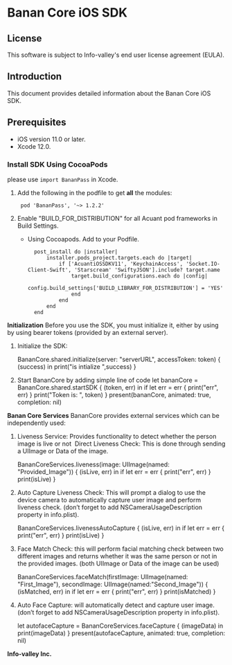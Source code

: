 # Banan Core iOS SDK



## License
This software is subject to Info-valley's end user license agreement (EULA).

## Introduction

This document provides detailed information about the Banan Core iOS SDK.

## Prerequisites

- iOS version 11.0 or later.
- Xcode 12.0.


### Install SDK Using CocoaPods

please use `import BananPass` in Xcode.

1. Add the following in the podfile to get **all** the modules:

		pod 'BananPass', '~> 1.2.2'


2. Enable "BUILD\_FOR\_DISTRIBUTION" for all Acuant pod frameworks in Build Settings.

	- Using Cocoapods. Add to your Podfile.

			post_install do |installer|
				installer.pods_project.targets.each do |target|
					if ['AcuantiOSSDKV11', 'KeychainAccess', 'Socket.IO-Client-Swift', 'Starscream' 'SwiftyJSON'].include? target.name
						target.build_configurations.each do |config|
							config.build_settings['BUILD_LIBRARY_FOR_DISTRIBUTION'] = 'YES'
						end
					end
				end
			end


**Initialization**
Before you use the SDK, you must initialize it, either by using by using bearer tokens (provided by an external server).

1. Initialize the SDK:

	BananCore.shared.initialize(server: "serverURL", accessToken: token) { (success) in
            print("is intialize ",success)
        }
2. Start BananCore by adding simple line of code
	let bananCore = BananCore.shared.startSDK { (token, err) in
            if let err = err {
                print("err", err)
            }
            print("Token is: ", token)
        }
        present(bananCore, animated: true, completion: nil)
	
**Banan Core Services**
BananCore provides external services which can be independently used:

1. Liveness Service:
Provides functionality to detect whether the person image is live or not 
Direct Liveness Check: This is done through sending a UIImage or Data of the image.

	BananCoreServices.liveness(image: UIImage(named: "Provided_Image")) { (isLive, err) in
		if let err = err {
			print("err", err)
		}
		print(isLive)
	}
2. Auto Capture Liveness Check: This will prompt a dialog to use the device camera to automatically capture user image and perform liveness check. (don’t forget to add NSCameraUsageDescription property in info.plist).

	BananCoreServices.livenessAutoCapture { (isLive, err) in
		    if let err = err {
			print("err", err)
		    }
		    print(isLive)
	}
	
3. Face Match Check: this will perform facial matching check between two different images and returns whether it was the same person or not in the provided images. (both UIImage or Data of the image can be used)
	
	BananCoreServices.faceMatch(firstImage: UIImage(named: "First_Image"), secondImage: UIImage(named:"Second_Image")) { (isMatched, err) in
            if let err = err {
                print("err", err)
            }
            print(isMatched)
        }
4. Auto Face Capture: will automatically detect and capture user image. (don’t forget to add NSCameraUsageDescription property in info.plist).
	
	let autofaceCapture = BananCoreServices.faceCapture { (imageData) in
            print(imageData)
        }
        present(autofaceCapture, animated: true, completion: nil)

**Info-valley Inc.**
